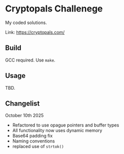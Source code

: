 # Cryptopals Challenege

My coded solutions. 

Link: https://cryptopals.com/

## Build

GCC required. Use ```make```.

## Usage

TBD.

## Changelist

October 10th 2025
- Refactored to use opague pointers and buffer types
- All functionality now uses dynamic memory
- Base64 padding fix
- Naming conventions
- replaced use of ```strtok()```
